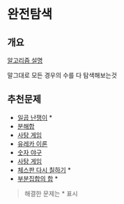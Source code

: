 # 완전탐색

## 개요

[알고리즘 설명](https://blog.naver.com/kks227/220769870195)

말그대로 모든 경우의 수를 다 탐색해보는것

## 추천문제

- [일곱 난쟁이](https://www.acmicpc.net/problem/2309) *
- [분해합](https://www.acmicpc.net/problem/2231)
- [사탕 게임](https://www.acmicpc.net/problem/3085)
- [유레카 이론](https://www.acmicpc.net/problem/10448)
- [숫자 야구](https://www.acmicpc.net/problem/2503)
- [사탕 게임](https://www.acmicpc.net/problem/2231)
- [체스판 다시 칠하기](https://www.acmicpc.net/problem/1018) *
- [부분집합의 합](https://www.acmicpc.net/problem/1182) *

> 해결한 문제는 * 표시
